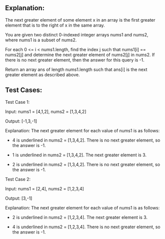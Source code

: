 ## Explanation:

The next greater element of some element x in an array is the first greater element that is to the right of x in the same array.

You are given two distinct 0-indexed integer arrays nums1 and nums2, where nums1 is a subset of nums2.

For each 0 <= i < nums1.length, find the index j such that nums1[i] == nums2[j] and determine the next greater element of nums2[j] in nums2.
If there is no next greater element, then the answer for this query is -1.

Return an array ans of length nums1.length such that ans[i] is the next greater element as described above.

 
## Test Cases:

Test Case 1:

Input: nums1 = [4,1,2], nums2 = [1,3,4,2]

Output: [-1,3,-1]

Explanation: The next greater element for each value of nums1 is as follows:

- 4 is underlined in nums2 = [1,3,4,2]. There is no next greater element, so the answer is -1.

- 1 is underlined in nums2 = [1,3,4,2]. The next greater element is 3.

- 2 is underlined in nums2 = [1,3,4,2]. There is no next greater element, so the answer is -1.


Test Case 2:

Input: nums1 = [2,4], nums2 = [1,2,3,4]

Output: [3,-1]

Explanation: The next greater element for each value of nums1 is as follows:

- 2 is underlined in nums2 = [1,2,3,4]. The next greater element is 3.

- 4 is underlined in nums2 = [1,2,3,4]. There is no next greater element, so the answer is -1.

